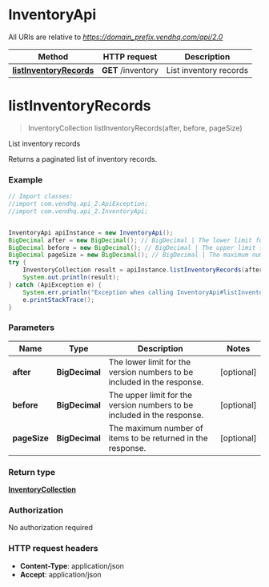 # InventoryApi

All URIs are relative to *https://domain_prefix.vendhq.com/api/2.0*

Method | HTTP request | Description
------------- | ------------- | -------------
[**listInventoryRecords**](InventoryApi.md#listInventoryRecords) | **GET** /inventory | List inventory records


<a name="listInventoryRecords"></a>
# **listInventoryRecords**
> InventoryCollection listInventoryRecords(after, before, pageSize)

List inventory records

Returns a paginated list of inventory records.

### Example
```java
// Import classes:
//import com.vendhq.api_2.ApiException;
//import com.vendhq.api_2.InventoryApi;


InventoryApi apiInstance = new InventoryApi();
BigDecimal after = new BigDecimal(); // BigDecimal | The lower limit for the version numbers to be included in the response.
BigDecimal before = new BigDecimal(); // BigDecimal | The upper limit for the version numbers to be included in the response.
BigDecimal pageSize = new BigDecimal(); // BigDecimal | The maximum number of items to be returned in the response.
try {
    InventoryCollection result = apiInstance.listInventoryRecords(after, before, pageSize);
    System.out.println(result);
} catch (ApiException e) {
    System.err.println("Exception when calling InventoryApi#listInventoryRecords");
    e.printStackTrace();
}
```

### Parameters

Name | Type | Description  | Notes
------------- | ------------- | ------------- | -------------
 **after** | **BigDecimal**| The lower limit for the version numbers to be included in the response. | [optional]
 **before** | **BigDecimal**| The upper limit for the version numbers to be included in the response. | [optional]
 **pageSize** | **BigDecimal**| The maximum number of items to be returned in the response. | [optional]

### Return type

[**InventoryCollection**](InventoryCollection.md)

### Authorization

No authorization required

### HTTP request headers

 - **Content-Type**: application/json
 - **Accept**: application/json

